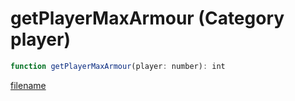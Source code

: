 # getPlayerMaxArmour (Category player)

```js
function getPlayerMaxArmour(player: number): int
```

[filename](getPlayerMaxArmour_m.md ':include')